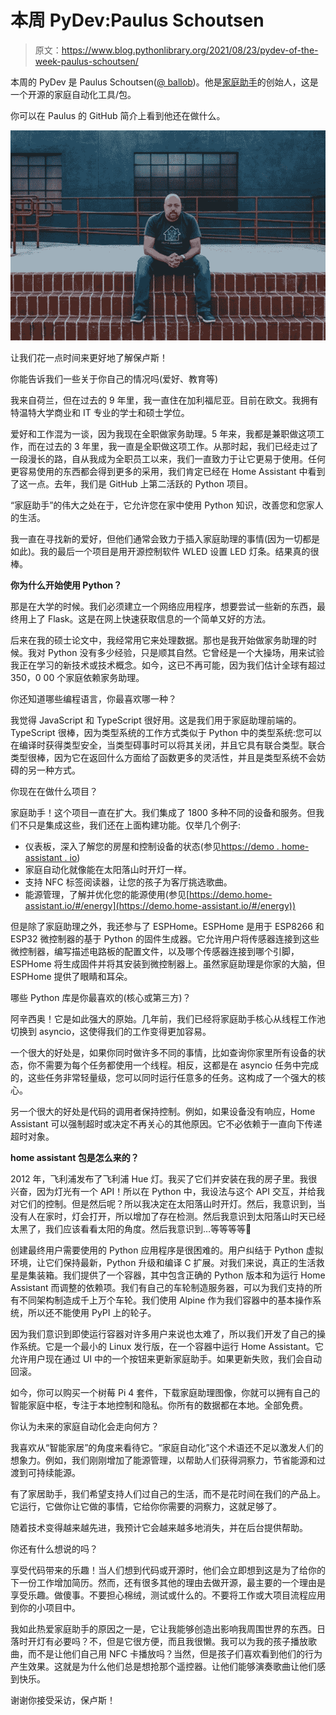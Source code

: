 # 本周 PyDev:Paulus Schoutsen

> 原文：<https://www.blog.pythonlibrary.org/2021/08/23/pydev-of-the-week-paulus-schoutsen/>

本周的 PyDev 是 Paulus Schoutsen([@ ballob](https://twitter.com/balloob))。他是[家庭助手](https://www.home-assistant.io/)的创始人，这是一个开源的家庭自动化工具/包。

你可以在 Paulus 的 GitHub 简介上看到他还在做什么。

![Paulus Schoutsen](img/56d0da3c0b4299851efa094fe6f7c13d.png)

让我们花一点时间来更好地了解保卢斯！

你能告诉我们一些关于你自己的情况吗(爱好、教育等)

我来自荷兰，但在过去的 9 年里，我一直住在加利福尼亚。目前在欧文。我拥有特温特大学商业和 IT 专业的学士和硕士学位。

爱好和工作混为一谈，因为我现在全职做家务助理。5 年来，我都是兼职做这项工作，而在过去的 3 年里，我一直是全职做这项工作。从那时起，我们已经走过了一段漫长的路，自从我成为全职员工以来，我们一直致力于让它更易于使用。任何更容易使用的东西都会得到更多的采用，我们肯定已经在 Home Assistant 中看到了这一点。去年，我们是 GitHub 上第二活跃的 Python 项目。

“家庭助手”的伟大之处在于，它允许您在家中使用 Python 知识，改善您和您家人的生活。

我一直在寻找新的爱好，但他们通常会致力于插入家庭助理的事情(因为一切都是如此)。我的最后一个项目是用开源控制软件 WLED 设置 LED 灯条。结果真的很棒。

**你为什么开始使用 Python？**

那是在大学的时候。我们必须建立一个网络应用程序，想要尝试一些新的东西，最终用上了 Flask。这是在网上快速获取信息的一个简单又好的方法。

后来在我的硕士论文中，我经常用它来处理数据。那也是我开始做家务助理的时候。我对 Python 没有多少经验，只是顺其自然。它曾经是一个大操场，用来试验我正在学习的新技术或技术概念。如今，这已不再可能，因为我们估计全球有超过 350，0 00 个家庭依赖家务助理。

你还知道哪些编程语言，你最喜欢哪一种？

我觉得 JavaScript 和 TypeScript 很好用。这是我们用于家庭助理前端的。TypeScript 很棒，因为类型系统的工作方式类似于 Python 中的类型系统:您可以在编译时获得类型安全，当类型碍事时可以将其关闭，并且它具有联合类型。联合类型很棒，因为它在返回什么方面给了函数更多的灵活性，并且是类型系统不会妨碍的另一种方式。

你现在在做什么项目？

家庭助手！这个项目一直在扩大。我们集成了 1800 多种不同的设备和服务。但我们不只是集成这些，我们还在上面构建功能。仅举几个例子:

*   仪表板，深入了解您的房屋和控制设备的状态(参见[https://demo . home-assistant . io](https://demo.home-assistant.io))
*   家庭自动化就像能在太阳落山时开灯一样。
*   支持 NFC 标签阅读器，让您的孩子为客厅挑选歌曲。
*   能源管理，了解并优化您的能源使用(参见[https://demo.home-assistant.io/#/energy](https://demo.home-assistant.io/#/energy))

但是除了家庭助理之外，我还参与了 ESPHome。ESPHome 是用于 ESP8266 和 ESP32 微控制器的基于 Python 的固件生成器。它允许用户将传感器连接到这些微控制器，编写描述电路板的配置文件，以及哪个传感器连接到哪个引脚，ESPHome 将生成固件并将其安装到微控制器上。虽然家庭助理是你家的大脑，但 ESPHome 提供了眼睛和耳朵。

哪些 Python 库是你最喜欢的(核心或第三方)？

阿辛西奥！它是如此强大的原始。几年前，我们已经将家庭助手核心从线程工作池切换到 asyncio，这使得我们的工作变得更加容易。

一个很大的好处是，如果你同时做许多不同的事情，比如查询你家里所有设备的状态，你不需要为每个任务都使用一个线程。相反，这都是在 asyncio 任务中完成的，这些任务非常轻量级，您可以同时运行任意多的任务。这构成了一个强大的核心。

另一个很大的好处是代码的调用者保持控制。例如，如果设备没有响应，Home Assistant 可以强制超时或决定不再关心的其他原因。它不必依赖于一直向下传递超时对象。

**home assistant 包是怎么来的？**

2012 年，飞利浦发布了飞利浦 Hue 灯。我买了它们并安装在我的房子里。我很兴奋，因为灯光有一个 API！所以在 Python 中，我设法与这个 API 交互，并给我对它们的控制。但是然后呢？所以我决定在太阳落山时开灯。然后，我意识到，当没有人在家时，灯会打开，所以增加了存在检测。然后我意识到太阳落山时天已经太黑了，我们应该看看太阳的角度。然后我意识到…等等等等🙂

创建最终用户需要使用的 Python 应用程序是很困难的。用户纠结于 Python 虚拟环境，让它们保持最新，Python 升级和编译 C 扩展。对我们来说，真正的生活救星是集装箱。我们提供了一个容器，其中包含正确的 Python 版本和为运行 Home Assistant 而调整的依赖项。我们有自己的车轮制造服务器，可以为我们支持的所有不同架构制造成千上万个车轮。我们使用 Alpine 作为我们容器中的基本操作系统，所以还不能使用 PyPI 上的轮子。

因为我们意识到即使运行容器对许多用户来说也太难了，所以我们开发了自己的操作系统。它是一个最小的 Linux 发行版，在一个容器中运行 Home Assistant。它允许用户现在通过 UI 中的一个按钮来更新家庭助手。如果更新失败，我们会自动回滚。

如今，你可以购买一个树莓 Pi 4 套件，下载家庭助理图像，你就可以拥有自己的智能家庭中枢，专注于本地控制和隐私。你所有的数据都在本地。全部免费。

你认为未来的家庭自动化会走向何方？

我喜欢从“智能家居”的角度来看待它。“家庭自动化”这个术语还不足以激发人们的想象力。例如，我们刚刚增加了能源管理，以帮助人们获得洞察力，节省能源和过渡到可持续能源。

有了家居助手，我们希望支持人们过自己的生活，而不是花时间在我们的产品上。它运行，它做你让它做的事情，它给你你需要的洞察力，这就足够了。

随着技术变得越来越先进，我预计它会越来越多地消失，并在后台提供帮助。

你还有什么想说的吗？

享受代码带来的乐趣！当人们想到代码或开源时，他们会立即想到这是为了给你的下一份工作增加简历。然而，还有很多其他的理由去做开源，最主要的一个理由是享受乐趣。做傻事。不要担心棉绒，测试或什么的。不要将工作或大项目流程应用到你的小项目中。

我如此热爱家庭助手的原因之一是，它让我能够创造出影响我周围世界的东西。日落时开灯有必要吗？不，但是它很方便，而且我很懒。我可以为我的孩子播放歌曲，而不是让他们自己用 NFC 卡播放吗？当然，但是孩子们喜欢看到他们的行为产生效果。这就是为什么他们总是想抢那个遥控器。让他们能够演奏歌曲让他们感到快乐。

谢谢你接受采访，保卢斯！